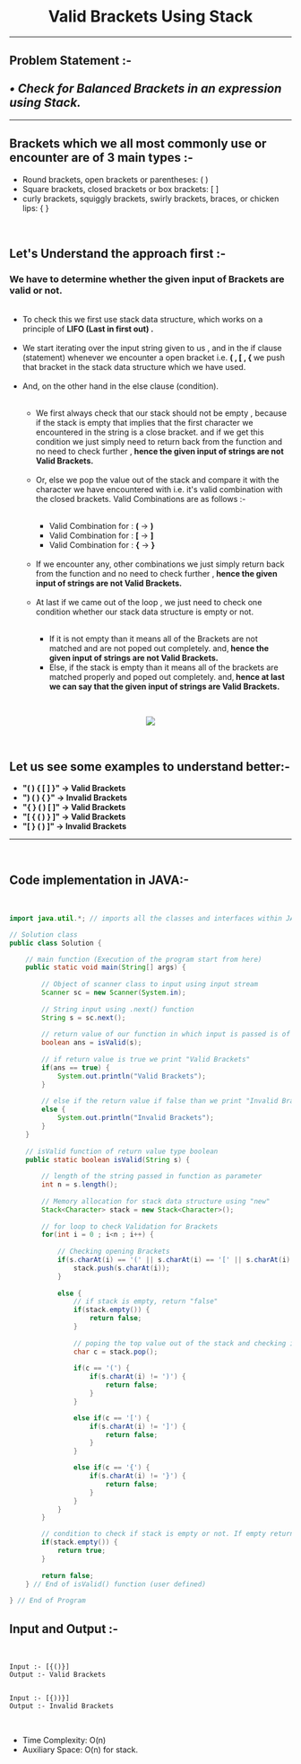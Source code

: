 <h1 align = "center"><strong>Valid Brackets Using Stack</strong></h1>
<hr>
<h2>Problem Statement :- <br><br><em><strong> • Check for Balanced Brackets in an expression using Stack.</strong></em></h2>
<hr>
<h2><strong>Brackets which we all most commonly use or encounter are of 3 main types :-</strong></h2>
<ul>
    <li>Round brackets, open brackets or parentheses: ( )</li>
    <li>Square brackets, closed brackets or box brackets: [ ]</li>
    <li>curly brackets, squiggly brackets, swirly brackets, braces, or chicken lips: { }</li>
</ul>
<br>
<h2><strong>Let's Understand the approach first :-</strong></h2>
<p>
<h3>We have to determine whether the given input of Brackets are valid or not.</h3>
<ul>
<br>
<li>To check this we first use stack data structure, which works on a principle of <strong>LIFO (Last in first out) .</strong></li><br>

<li>We start iterating over the input string given to us , and in the if clause (statement) whenever we encounter a open bracket i.e. <strong> ( , [ , { </strong> we push that bracket in the stack data structure which we have used.</li>
<br>

<li>And, on the other hand in the else clause (condition).</li>
<br>
<ul>
    <li>We first always check that our stack should not be empty , because if the stack is empty that implies that the first character we encountered in the string is a close bracket. and if we get this condition we just simply need to return back from the function and no need to check further ,<strong> hence the given input of strings are not Valid Brackets.</strong></li><br>
    <li>Or, else we pop the value out of the stack and compare it with the character we have encountered with i.e. it's valid combination with the closed brackets. Valid Combinations are as follows :-</li><br>
    <ul>
        <li>Valid Combination for : <strong>(</strong> -> <strong>)</strong></li>
        <li>Valid Combination for : <strong>[</strong> -> <strong>]</strong></li>
        <li>Valid Combination for : <strong>{</strong> -> <strong>}</strong></li>
    </ul>
    <br>
    <li>If we encounter any, other combinations we just simply return back from the function and no need to check further ,<strong> hence the given input of strings are not Valid Brackets.</strong></li><br>
    <li>At last if we came out of the loop , we just need to check one condition whether our stack data structure is empty or not.</li><br>
    <ul> 
        <li>If it is not empty than it means all of the Brackets are not matched and are not poped out completely. and,<strong> hence the given input of strings are not Valid Brackets.</strong> </li>
        <li>Else, if the stack is empty than it means all of the brackets are matched properly and poped out completely. and,<strong> hence at last we can say that the given input of strings are Valid Brackets.</strong> </li>
    </ul>

</ul>
</ul>
</p>
<br>

<p align="center">
  <img src="https://user-images.githubusercontent.com/85160299/134719168-bb84eb3a-8f6e-454e-b8a7-8f08da4bd298.png">
</p>

<br>
<h2><strong>Let us see some examples to understand better:-</strong></h2>
<ul>
    <li><strong>"( ) { [ ] }" -> Valid Brackets</strong></li>
    <li><strong>") ( ) { }" -> Invalid Brackets</strong></li>
    <li><strong>"{ } ( ) [ ]" -> Valid Brackets</strong></li>
    <li><strong>"[ { ( ) } ]" -> Valid Brackets</strong></li>
    <li><strong>"[ } ( ) ]" -> Invalid Brackets</strong></li>
</ul>
<hr>
<br>
<h2><strong>Code implementation in JAVA:-</strong></h2>
<br>

``` JAVA 
import java.util.*; // imports all the classes and interfaces within JAVA

// Solution class
public class Solution {

    // main function (Execution of the program start from here)
    public static void main(String[] args) { 
    
        // Object of scanner class to input using input stream
        Scanner sc = new Scanner(System.in);
        
        // String input using .next() function
        String s = sc.next();
        
        // return value of our function in which input is passed is of boolean type that is true or false
        boolean ans = isValid(s);
        
        // if return value is true we print "Valid Brackets"
        if(ans == true) {
            System.out.println("Valid Brackets");
        }
        
        // else if the return value if false than we print "Invalid Brackets"
        else {
            System.out.println("Invalid Brackets");
        }
    }
    
    // isValid function of return value type boolean
    public static boolean isValid(String s) {
    
        // length of the string passed in function as parameter
        int n = s.length();
        
        // Memory allocation for stack data structure using "new" 
        Stack<Character> stack = new Stack<Character>();
  
        // for loop to check Validation for Brackets
        for(int i = 0 ; i<n ; i++) {
        
            // Checking opening Brackets 
            if(s.charAt(i) == '(' || s.charAt(i) == '[' || s.charAt(i) == '{') {
                stack.push(s.charAt(i));
            }
            
            else {
                // if stack is empty, return "false"
                if(stack.empty()) {
                    return false;
                }
                
                // poping the top value out of the stack and checking if it is a valid Bracket combination
                char c = stack.pop();
                
                if(c == '(') {
                    if(s.charAt(i) != ')') {
                        return false;
                    }
                }

                else if(c == '[') {
                    if(s.charAt(i) != ']') {
                        return false;
                    }
                }

                else if(c == '{') {
                    if(s.charAt(i) != '}') {
                        return false;
                    }
                }
            }
        }

        // condition to check if stack is empty or not. If empty return "true" else return "false"
        if(stack.empty()) {
            return true;
        }
        
        return false;
    } // End of isValid() function (user defined)
    
} // End of Program
```

<h2><strong>Input and Output :-</strong></h2>
<br>

```
Input :- [{()}]
Output :- Valid Brackets


Input :- [{))}]
Output :- Invalid Brackets
```
<br>

<p>
    
- Time Complexity: O(n) 
- Auxiliary Space: O(n) for stack. 
 
</p>


